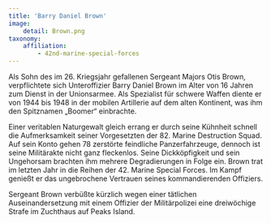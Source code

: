 ```yaml
---
title: 'Barry Daniel Brown'
image:
    detail: Brown.png
taxonomy:
    affiliation:
        - 42nd-marine-special-forces
---
```


Als Sohn des im 26. Kriegsjahr gefallenen Sergeant Majors Otis Brown, verpflichtete sich Unteroffizier Barry Daniel Brown im Alter von 16 Jahren zum Dienst in der Unionsarmee. Als Spezialist für schwere Waffen diente er von 1944 bis 1948 in der mobilen Artillerie auf dem alten Kontinent, was ihm den Spitznamen „Boomer“ einbrachte.

Einer veritablen Naturgewalt gleich errang er durch seine Kühnheit schnell die Aufmerksamkeit seiner Vorgesetzten der 82. Marine Destruction Squad. Auf sein Konto gehen 78 zerstörte feindliche Panzerfahrzeuge, dennoch ist seine Militärakte nicht ganz fleckenlos. Seine Dickköpfigkeit und sein Ungehorsam brachten ihm mehrere Degradierungen in Folge ein. Brown trat im letzten Jahr in die Reihen der 42. Marine Special Forces. Im Kampf genießt er das ungebrochene Vertrauen seines kommandierenden Offiziers.

Sergeant Brown verbüßte kürzlich wegen einer tätlichen Auseinandersetzung mit einem Offizier der Militärpolizei eine dreiwöchige Strafe im Zuchthaus auf Peaks Island.